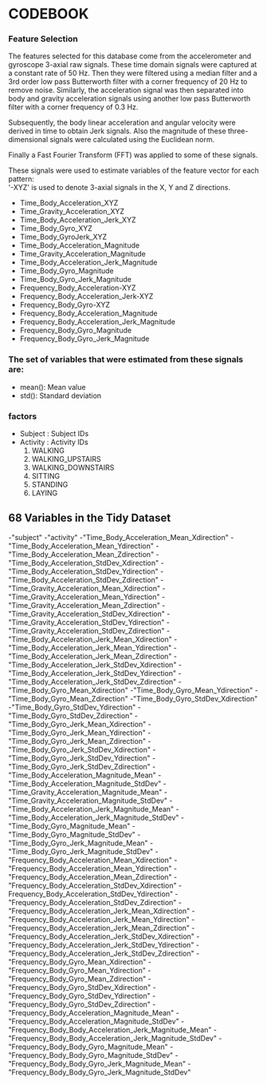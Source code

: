 # CODEBOOK

### Feature Selection 

The features selected for this database come from the accelerometer and gyroscope 3-axial raw signals. These time domain signals were captured at a constant rate of 50 Hz. Then they were filtered using a median filter and a 3rd order low pass Butterworth filter with a corner frequency of 20 Hz to remove noise. Similarly, the acceleration signal was then separated into body and gravity acceleration signals using another low pass Butterworth filter with a corner frequency of 0.3 Hz. 

Subsequently, the body linear acceleration and angular velocity were derived in time to obtain Jerk signals. Also the magnitude of these three-dimensional signals were calculated using the Euclidean norm.

Finally a Fast Fourier Transform (FFT) was applied to some of these signals. 

These signals were used to estimate variables of the feature vector for each pattern:  
'-XYZ' is used to denote 3-axial signals in the X, Y and Z directions.

* Time_Body_Acceleration_XYZ
* Time_Gravity_Acceleration_XYZ
* Time_Body_Acceleration_Jerk_XYZ
* Time_Body_Gyro_XYZ
* Time_Body_GyroJerk_XYZ
* Time_Body_Acceleration_Magnitude
* Time_Gravity_Acceleration_Magnitude
* Time_Body_Acceleration_Jerk_Magnitude
* Time_Body_Gyro_Magnitude
* Time_Body_Gyro_Jerk_Magnitude
* Frequency_Body_Acceleration-XYZ
* Frequency_Body_Acceleration_Jerk-XYZ
* Frequency_Body_Gyro-XYZ
* Frequency_Body_Acceleration_Magnitude
* Frequency_Body_Acceleration_Jerk_Magnitude
* Frequency_Body_Gyro_Magnitude
* Frequency_Body_Gyro_Jerk_Magnitude

### The set of variables that were estimated from these signals are: 

* mean(): Mean value
* std(): Standard deviation

### factors
* Subject : Subject IDs
* Activity : Activity IDs
  1. WALKING
  2. WALKING_UPSTAIRS
  3. WALKING_DOWNSTAIRS
  4. SITTING
  5. STANDING
  6. LAYING

## 68 Variables in the Tidy Dataset
-"subject"
-"activity"
-"Time_Body_Acceleration_Mean_Xdirection"
-"Time_Body_Acceleration_Mean_Ydirection"
-"Time_Body_Acceleration_Mean_Zdirection"
-"Time_Body_Acceleration_StdDev_Xdirection"
-"Time_Body_Acceleration_StdDev_Ydirection"
-"Time_Body_Acceleration_StdDev_Zdirection"
-"Time_Gravity_Acceleration_Mean_Xdirection"
-"Time_Gravity_Acceleration_Mean_Ydirection"
-"Time_Gravity_Acceleration_Mean_Zdirection"
-"Time_Gravity_Acceleration_StdDev_Xdirection"
-"Time_Gravity_Acceleration_StdDev_Ydirection"
-"Time_Gravity_Acceleration_StdDev_Zdirection"
-"Time_Body_Acceleration_Jerk_Mean_Xdirection"
-"Time_Body_Acceleration_Jerk_Mean_Ydirection"
-"Time_Body_Acceleration_Jerk_Mean_Zdirection"
-"Time_Body_Acceleration_Jerk_StdDev_Xdirection"
-"Time_Body_Acceleration_Jerk_StdDev_Ydirection"
-"Time_Body_Acceleration_Jerk_StdDev_Zdirection"
-"Time_Body_Gyro_Mean_Xdirection"
-"Time_Body_Gyro_Mean_Ydirection"
-"Time_Body_Gyro_Mean_Zdirection"
-"Time_Body_Gyro_StdDev_Xdirection"
-"Time_Body_Gyro_StdDev_Ydirection"
-"Time_Body_Gyro_StdDev_Zdirection"
-"Time_Body_Gyro_Jerk_Mean_Xdirection"
-"Time_Body_Gyro_Jerk_Mean_Ydirection"
-"Time_Body_Gyro_Jerk_Mean_Zdirection"
-"Time_Body_Gyro_Jerk_StdDev_Xdirection"
-"Time_Body_Gyro_Jerk_StdDev_Ydirection"
-"Time_Body_Gyro_Jerk_StdDev_Zdirection"
-"Time_Body_Acceleration_Magnitude_Mean"
-"Time_Body_Acceleration_Magnitude_StdDev"
-"Time_Gravity_Acceleration_Magnitude_Mean"
-"Time_Gravity_Acceleration_Magnitude_StdDev"
-"Time_Body_Acceleration_Jerk_Magnitude_Mean"
-"Time_Body_Acceleration_Jerk_Magnitude_StdDev"
-"Time_Body_Gyro_Magnitude_Mean"
-"Time_Body_Gyro_Magnitude_StdDev"
-"Time_Body_Gyro_Jerk_Magnitude_Mean"
-"Time_Body_Gyro_Jerk_Magnitude_StdDev"
-"Frequency_Body_Acceleration_Mean_Xdirection"
-"Frequency_Body_Acceleration_Mean_Ydirection"
-"Frequency_Body_Acceleration_Mean_Zdirection"
-"Frequency_Body_Acceleration_StdDev_Xdirection"
-Frequency_Body_Acceleration_StdDev_Ydirection"
-"Frequency_Body_Acceleration_StdDev_Zdirection"
-"Frequency_Body_Acceleration_Jerk_Mean_Xdirection"
-"Frequency_Body_Acceleration_Jerk_Mean_Ydirection"
-"Frequency_Body_Acceleration_Jerk_Mean_Zdirection"
-"Frequency_Body_Acceleration_Jerk_StdDev_Xdirection"
-"Frequency_Body_Acceleration_Jerk_StdDev_Ydirection"
-"Frequency_Body_Acceleration_Jerk_StdDev_Zdirection"
-"Frequency_Body_Gyro_Mean_Xdirection"
-"Frequency_Body_Gyro_Mean_Ydirection"
-"Frequency_Body_Gyro_Mean_Zdirection"
-"Frequency_Body_Gyro_StdDev_Xdirection"
-"Frequency_Body_Gyro_StdDev_Ydirection"
-"Frequency_Body_Gyro_StdDev_Zdirection"
-"Frequency_Body_Acceleration_Magnitude_Mean"
-"Frequency_Body_Acceleration_Magnitude_StdDev"
-"Frequency_Body_Body_Acceleration_Jerk_Magnitude_Mean"
-"Frequency_Body_Body_Acceleration_Jerk_Magnitude_StdDev"
-"Frequency_Body_Body_Gyro_Magnitude_Mean"
-"Frequency_Body_Body_Gyro_Magnitude_StdDev"
-"Frequency_Body_Body_Gyro_Jerk_Magnitude_Mean"
-"Frequency_Body_Body_Gyro_Jerk_Magnitude_StdDev"